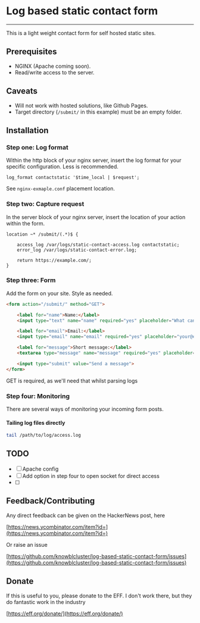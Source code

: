 # Log based static contact form
---

This is a light weight contact form for self hosted static sites.

## Prerequisites

- NGINX (Apache coming soon).
- Read/write access to the server.

## Caveats

- Will not work with hosted solutions, like Github Pages.
- Target directory (`/submit/` in this example) must be an empty folder.

## Installation

### Step one: Log format

Within the http block of your nginx server, insert the log format for your specific configuration. Less is recommended.

```nginx
log_format contactstatic '$time_local | $request';
```

See `nginx-exmaple.conf` placement location.

### Step two: Capture request

In the server block of your nginx server, insert the location of your action within the form.

```nginx
location ~* /submit/(.*)$ {

	access_log /var/logs/static-contact-access.log contactstatic;
	error_log /var/logs/static-contact-error.log;

	return https://example.com/;
}
```

### Step three: Form

Add the form on your site. Style as needed.

```html
<form action="/submit/" method="GET">

	<label for="name">Name:</label>
	<input type="text" name="name" required="yes" placeholder="What can I call you?">

	<label for="email">Email:</label>
	<input type="email" name="email" required="yes" placeholder="your@email.com">

	<label for="message">Short message:</label>
	<textarea type="message" name="message" required="yes" placeholder="What do you want to say (in 140 characters)?" maxlength="140"></textarea>

	<input type="submit" value="Send a message">
</form>
```
GET is required, as we'll need that whilst parsing logs

### Step four: Monitoring

There are several ways of monitoring your incoming form posts.

#### Tailing log files directly

```bash
tail /path/to/log/access.log
```

## TODO

- [ ] Apache config
- [ ] Add option in step four to open socket for direct access
- [ ]

## Feedback/Contributing

Any direct feedback can be given on the HackerNews post, here

[https://news.ycombinator.com/item?id=](https://news.ycombinator.com/item?id=)

Or raise an issue

[https://github.com/knowblcluster/log-based-static-contact-form/issues](https://github.com/knowblcluster/log-based-static-contact-form/issues)

## Donate

If this is useful to you, please donate to the EFF. I don't work there,
but they do fantastic work in the industry

[https://eff.org/donate/](https://eff.org/donate/)

